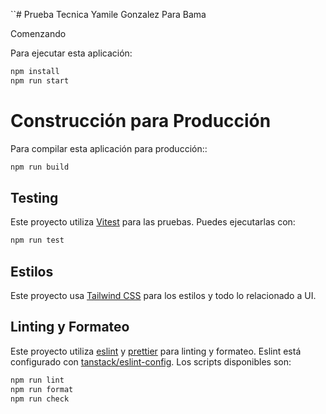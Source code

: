``# Prueba Tecnica Yamile Gonzalez Para Bama

Comenzando

Para ejecutar esta aplicación:

```bash
npm install
npm run start
```

# Construcción para Producción

Para compilar esta aplicación para producción::

```bash
npm run build
```

## Testing

Este proyecto utiliza [Vitest](https://vitest.dev/) para las pruebas. Puedes ejecutarlas con:

```bash
npm run test
```

## Estilos

Este proyecto usa [Tailwind CSS](https://www.radix-ui.com/) para los estilos y todo lo relacionado a UI.

## Linting y Formateo

Este proyecto utiliza [eslint](https://eslint.org/) y [prettier](https://prettier.io/) para linting y formateo. Eslint está configurado con [tanstack/eslint-config](https://tanstack.com/config/latest/docs/eslint). Los scripts disponibles son:

```bash
npm run lint
npm run format
npm run check
```
